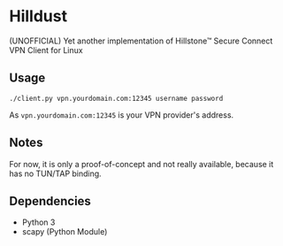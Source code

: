 # Hilldust
(UNOFFICIAL) Yet another implementation of Hillstone™ Secure Connect VPN Client for Linux

## Usage
```
./client.py vpn.yourdomain.com:12345 username password
```
As `vpn.yourdomain.com:12345` is your VPN provider's address.

## Notes
For now, it is only a proof-of-concept and not really available, because it has no TUN/TAP binding.

## Dependencies
- Python 3
- scapy (Python Module)
